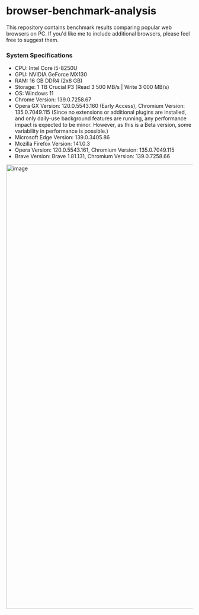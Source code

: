 # browser-benchmark-analysis
This repository contains benchmark results comparing popular web browsers on PC. If you'd like me to include additional browsers, please feel free to suggest them.
### System Specifications

- CPU: Intel Core i5-8250U
- GPU: NVIDIA GeForce MX130
- RAM: 16 GB DDR4 (2x8 GB) 
- Storage: 1 TB Crucial P3 (Read 3 500 MB/s | Write 3 000 MB/s)
- OS: Windows 11
- Chrome Version: 139.0.7258.67
- Opera GX Version: 120.0.5543.160 (Early Access), Chromium Version: 135.0.7049.115 (Since no extensions or additional plugins are installed, and only daily-use background features are running, any performance impact is expected to be minor. However, as this is a Beta version, some variability in performance is possible.)
- Microsoft Edge Version: 139.0.3405.86
- Mozilla Firefox Version: 141.0.3
- Opera Version: 120.0.5543.161, Chromium Version: 135.0.7049.115
- Brave Version: Brave 1.81.131, Chromium Version: 139.0.7258.66


<img width="800" height="1200" alt="image" src="https://github.com/user-attachments/assets/4e1ef923-6969-4e18-b55d-81417f899e0f" />

